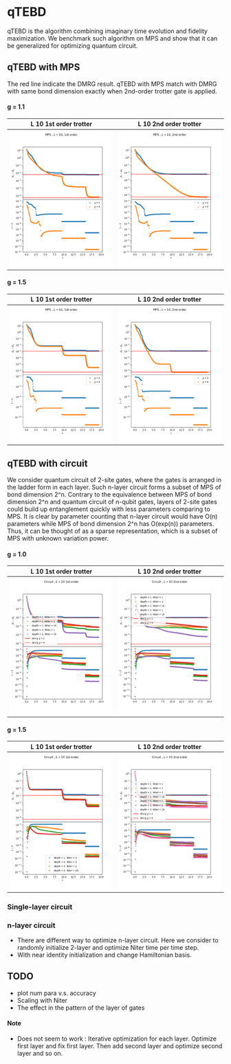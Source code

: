 # qTEBD

qTEBD is the algorithm combining imaginary time evolution and fidelity maximization. We benchmark such algorithm on MPS and show that it can be generalized for optimizing quantum circuit.

## qTEBD with MPS

The red line indicate the DMRG result. qTEBD with MPS match with DMRG with same bond dimension exactly when 2nd-order trotter gate is applied.
 
#### g = 1.1
L 10 1st order trotter       |  L 10 2nd order trotter
:---------------------------:|:-------------------------:
![](figure/finite_L10_g1.1_1st.png)   |  ![](figure/finite_L10_g1.1_2nd.png)

#### g = 1.5
L 10 1st order trotter       |  L 10 2nd order trotter
:---------------------------:|:-------------------------:
![](figure/finite_L10_g1.5_1st.png)   |  ![](figure/finite_L10_g1.5_2nd.png)


## qTEBD with circuit

We consider quantum circuit of 2-site gates, where the gates is arranged in the ladder form in each layer. Such n-layer circuit forms a subset of MPS of bond dimension 2^n. Contrary to the equivalence between MPS of bond dimension 2^n and quantum circuit of n-qubit gates, layers of 2-site gates could build up entanglement quickly with less parameters comparing to MPS. It is clear by parameter counting that n-layer circuit would have O(n) parameters while MPS of bond dimension 2^n has O(exp(n)) parameters. Thus, it can be thought of as a sparse representation, which is a subset of MPS with unknown variation power. 


#### g = 1.0
L 10 1st order trotter       |  L 10 2nd order trotter
:---------------------------:|:-------------------------:
![](figure/circuit_L10_g1.0_1st.png)   |  ![](figure/circuit_L10_g1.0_2nd.png)


#### g = 1.5
L 10 1st order trotter       |  L 10 2nd order trotter
:---------------------------:|:-------------------------:
![](figure/circuit_L10_g1.5_1st.png)   |  ![](figure/circuit_L10_g1.5_2nd.png)



### Single-layer circuit
### n-layer circuit


* There are different way to optimize n-layer circuit. Here we consider to randomly initialize 2-layer and optimize Niter time per time step.
* With near identity initialization and change Hamiltonian basis.


## TODO
* plot num para v.s. accuracy
* Scaling with Niter
* The effect in the pattern of the layer of gates

#### Note
* Does not seem to work : Iterative optimization for each layer. Optimize first layer and fix first layer. Then add second layer and optimize second layer and so on.


